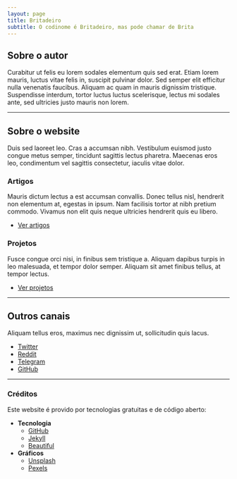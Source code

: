 ```yaml
---
layout: page
title: Britadeiro
subtitle: O codinome é Britadeiro, mas pode chamar de Brita
---
```


## Sobre o autor

Curabitur ut felis eu lorem sodales elementum quis sed erat. Etiam lorem mauris, luctus vitae felis in, suscipit pulvinar dolor. Sed semper elit efficitur nulla venenatis faucibus. Aliquam ac quam in mauris dignissim tristique. Suspendisse interdum, tortor luctus luctus scelerisque, lectus mi sodales ante, sed ultricies justo mauris non lorem.

---

## Sobre o website

Duis sed laoreet leo. Cras a accumsan nibh. Vestibulum euismod justo congue metus semper, tincidunt sagittis lectus pharetra. Maecenas eros leo, condimentum vel sagittis consectetur, iaculis vitae dolor. 

### Artigos

Mauris dictum lectus a est accumsan convallis. Donec tellus nisl, hendrerit non elementum at, egestas in ipsum. Nam facilisis tortor at nibh pretium commodo. Vivamus non elit quis neque ultricies hendrerit quis eu libero.

* [Ver artigos](#)

### Projetos

Fusce congue orci nisi, in finibus sem tristique a. Aliquam dapibus turpis in leo malesuada, et tempor dolor semper. Aliquam sit amet finibus tellus, at tempor lectus.

* [Ver projetos](#)

---

## Outros canais

Aliquam tellus eros, maximus nec dignissim ut, sollicitudin quis lacus.

* [Twitter](#)
* [Reddit](#)
* [Telegram](#)
* [GitHub](#)

---

### Créditos

Este website é provido por tecnologias gratuitas e de código aberto:

* **Tecnologia**
  * [GitHub](https://github.com/)
  * [Jekyll](https://jekyllrb.com/)
  * [Beautiful](https://beautifuljekyll.com/)
* **Gráficos**
  * [Unsplash](#)
  * [Pexels](#)

